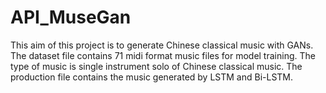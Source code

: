 # API_MuseGan 
This aim of this project is to generate Chinese classical music with GANs. 
The dataset file contains 71 midi format music files for model training. The type of music is single instrument solo of Chinese classical music.
The production file contains the music generated by LSTM and Bi-LSTM.

